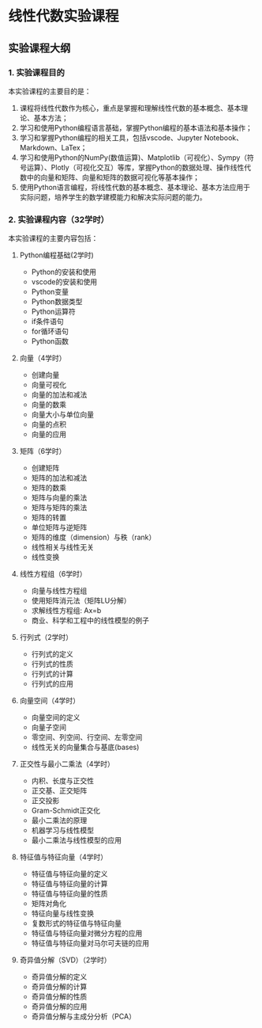 # 线性代数实验课程

## 实验课程大纲

### 1. 实验课程目的

本实验课程的主要目的是：

1. 课程将线性代数作为核心，重点是掌握和理解线性代数的基本概念、基本理论、基本方法；
2. 学习和使用Python编程语言基础，掌握Python编程的基本语法和基本操作；
3. 学习和掌握Python编程的相关工具，包括vscode、Jupyter Notebook、Markdown、LaTex；
4. 学习和使用Python的NumPy(数值运算)、Matplotlib（可视化）、Sympy（符号运算）、Plotly（可视化交互）等库，掌握Python的数据处理、操作线性代数中的向量和矩阵、向量和矩阵的数据可视化等基本操作；
5. 使用Python语言编程，将线性代数的基本概念、基本理论、基本方法应用于实际问题，培养学生的数学建模能力和解决实际问题的能力。

### 2. 实验课程内容（32学时）

本实验课程的主要内容包括：

1. Python编程基础(2学时)
   - Python的安装和使用
   - vscode的安装和使用
   - Python变量
   - Python数据类型
   - Python运算符
   - if条件语句
   - for循环语句
   - Python函数

2. 向量（4学时）
   - 创建向量
   - 向量可视化
   - 向量的加法和减法
   - 向量的数乘
   - 向量大小与单位向量
   - 向量的点积
   - 向量的应用

3. 矩阵（6学时）
   - 创建矩阵
   - 矩阵的加法和减法
   - 矩阵的数乘
   - 矩阵与向量的乘法
   - 矩阵与矩阵的乘法
   - 矩阵的转置
   - 单位矩阵与逆矩阵
   - 矩阵的维度（dimension）与秩（rank）
   - 线性相关与线性无关
   - 线性变换

4. 线性方程组（6学时）
    - 向量与线性方程组
    - 使用矩阵消元法（矩阵LU分解）
    - 求解线性方程组: Ax=b
    - 商业、科学和工程中的线性模型的例子

5. 行列式（2学时）
    - 行列式的定义
    - 行列式的性质
    - 行列式的计算
    - 行列式的应用

6. 向量空间（4学时）
   - 向量空间的定义
   - 向量子空间
   - 零空间、列空间、行空间、左零空间
   - 线性无关的向量集合与基底(bases)

7. 正交性与最小二乘法（4学时）
   - 内积、长度与正交性
   - 正交基、正交矩阵
   - 正交投影
   - Gram-Schmidt正交化
   - 最小二乘法的原理
   - 机器学习与线性模型
   - 最小二乘法与线性模型的应用

8. 特征值与特征向量（4学时）
   - 特征值与特征向量的定义
   - 特征值与特征向量的计算
   - 特征值与特征向量的性质
   - 矩阵对角化
   - 特征向量与线性变换
   - 复数形式的特征值与特征向量
   - 特征值与特征向量对微分方程的应用
   - 特征值与特征向量对马尔可夫链的应用

9. 奇异值分解（SVD）（2学时）
   - 奇异值分解的定义
   - 奇异值分解的计算
   - 奇异值分解的性质
   - 奇异值分解的应用
   - 奇异值分解与主成分分析（PCA）
